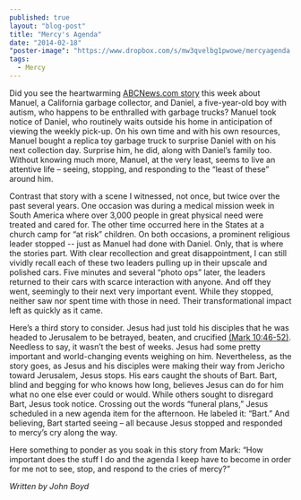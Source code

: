 ```yaml
---
published: true
layout: "blog-post"
title: "Mercy's Agenda"
date: "2014-02-18"
"poster-image": "https://www.dropbox.com/s/mw3qvelbg1pwowe/mercyagenda.jpg"
tags: 
  - Mercy
---
```


Did you see the heartwarming <a href="http://gma.yahoo.com/blogs/abc-blogs/heartwarming-exchange-between-trash-collector-autistic-boy-goes-192909594--abc-news-parenting.html?vp=1" target="_blank">ABCNews.com story</a> this week about Manuel, a California garbage collector, and Daniel, a five-year-old boy with autism, who happens to be enthralled with garbage trucks?  Manuel took notice of Daniel, who routinely waits outside his home in anticipation of viewing the weekly pick-up.  On his own time and with his own resources, Manuel bought a replica toy garbage truck to surprise Daniel with on his next collection day.  Surprise him, he did, along with Daniel’s family too.  Without knowing much more, Manuel, at the very least, seems to live an attentive life – seeing, stopping, and responding to the “least of these” around him.

Contrast that story with a scene I witnessed, not once, but twice over the past several years.  One occasion was during a medical mission week in South America where over 3,000 people in great physical need were treated and cared for.  The other time occurred here in the States at a church camp for “at risk” children.  On both occasions, a prominent religious leader stopped -- just as Manuel had done with Daniel.  Only, that is where the stories part.  With clear recollection and great disappointment, I can still vividly recall each of these two leaders pulling up in their upscale and polished cars.  Five minutes and several “photo ops” later, the leaders returned to their cars with scarce interaction with anyone.  And off they went, seemingly to their next very important event.  While they stopped, neither saw nor spent time with those in need.  Their transformational impact left as quickly as it came.

Here’s a third story to consider.  Jesus had just told his disciples that he was headed to Jerusalem to be betrayed, beaten, and crucified <a href="http://www.biblegateway.com/passage/?search=mark%2010:46-52&version=NIV" target="_blank">(Mark 10:46-52)</a>.  Needless to say, it wasn’t the best of weeks.  Jesus had some pretty important and world-changing events weighing on him.  Nevertheless, as the story goes, as Jesus and his disciples were making their way from Jericho toward Jerusalem, Jesus stops.  His ears caught the shouts of Bart.  Bart, blind and begging for who knows how long, believes Jesus can do for him what no one else ever could or would.   While others sought to disregard Bart, Jesus took notice.  Crossing out the words “funeral plans,” Jesus scheduled in a new agenda item for the afternoon.  He labeled it: “Bart.”  And believing, Bart started seeing – all because Jesus stopped and responded to mercy’s cry along the way.

Here something to ponder as you soak in this story from Mark: “How important does the stuff I do and the agenda I keep have to become in order for me not to see, stop, and respond to the cries of mercy?”

*Written by John Boyd*
